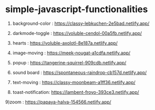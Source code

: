 # simple-javascript-functionalities


1) background-color : https://classy-lebkuchen-2e5bad.netlify.app/

2) darkmode-toggle :  https://voluble-cendol-00a5fb.netlify.app/

3)  hearts         :  https://voluble-axolotl-8e187a.netlify.app/

4) image-moving    :  https://meek-nougat-a1cdfa.netlify.app/

5) popup           : https://tangerine-squirrel-909cdb.netlify.app/

6) sound board     :  https://spontaneous-raindrop-cb157d.netlify.app/

7) text-moving      :  https://classy-moonbeam-a1ff36.netlify.app/

8) toast-notification:  https://lambent-froyo-393ce3.netlify.app/

 9)zoom              :  https://papaya-halva-154566.netlify.app/
